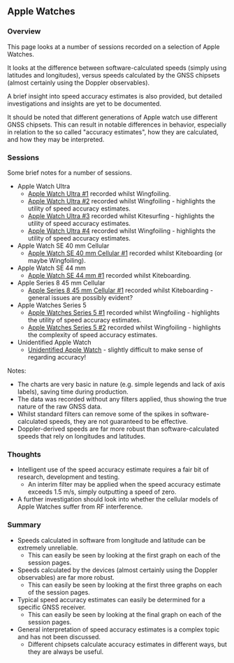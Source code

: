 ## Apple Watches

### Overview

This page looks at a number of sessions recorded on a selection of Apple Watches.

It looks at the difference between software-calculated speeds (simply using latitudes and longitudes), versus speeds calculated by the GNSS chipsets (almost certainly using the Doppler observables).

A brief insight into speed accuracy estimates is also provided, but detailed investigations and insights are yet to be documented.

It should be noted that different generations of Apple watch use different GNSS chipsets. This can result in notable differences in behavior, especially in relation to the so called "accuracy estimates", how they are calculated, and how they may be interpreted.



### Sessions

Some brief notes for a number of sessions.

- Apple Watch Ultra
  - [Apple Watch Ultra #1](wingfoil-230722-0826Z/README.md) recorded whilst Wingfoiling.
  - [Apple Watch Ultra #2](wingfoil-230722-1407Z/README.md) recorded whilst Wingfoiling - highlights the utility of speed accuracy estimates.
  - [Apple Watch Ultra #3](kitesurf-230723-0917Z/README.md) recorded whilst Kitesurfing - highlights the utility of speed accuracy estimates.
  - [Apple Watch Ultra #4](wingfoil-230723-1322Z/README.md) recorded whilst Wingfoiling - highlights the utility of speed accuracy estimates.
- Apple Watch SE 40 mm Cellular
  - [Apple Watch SE 40 mm Cellular #1](kiteboard-230723-1205Z/README.md) recorded whilst Kiteboarding (or maybe Wingfoiling).
- Apple Watch SE 44 mm
  - [Apple Watch SE 44 mm #1](kiteboard-230723-1208Z/README.md) recorded whilst Kiteboarding.
- Apple Series 8 45 mm Cellular
  - [Apple Series 8 45 mm Cellular #1](kiteboard-230722-1622Z/README.md) recorded whilst Kiteboarding - general issues are possibly evident?
- Apple Watches Series 5
  - [Apple Watches Series 5 #1](wingfoil-230722-1617Z/README.md) recorded whilst Wingfoiling - highlights the utility of speed accuracy estimates.
  - [Apple Watches Series 5 #2](wingfoil-230722-1720Z/README.md) recorded whilst Wingfoiling - highlights the complexity of speed accuracy estimates.
- Unidentified Apple Watch
  - [Unidentified Apple Watch](kiteboard-230723-1712Z/README.md) - slightly difficult to make sense of regarding accuracy!



Notes:

- The charts are very basic in nature (e.g. simple legends and lack of axis labels), saving time during production.
- The data was recorded without any filters applied, thus showing the true nature of the raw GNSS data.
- Whilst standard filters can remove some of the spikes in software-calculated speeds, they are not guaranteed to be effective.
- Doppler-derived speeds are far more robust than software-calculated speeds that rely on longitudes and latitudes. 



### Thoughts

- Intelligent use of the speed accuracy estimate requires a fair bit of research, development and testing.
  - An interim filter may be applied when the speed accuracy estimate exceeds 1.5 m/s, simply outputting a speed of zero.
- A further investigation should look into whether the cellular models of Apple Watches suffer from RF interference.



### Summary

- Speeds calculated in software from longitude and latitude can be extremely unreliable.
  - This can easily be seen by looking at the first graph on each of the session pages.
- Speeds calculated by the devices (almost certainly using the Doppler observables) are far more robust.
  - This can easily be seen by looking at the first three graphs on each of the session pages.
- Typical speed accuracy estimates can easily be determined for a specific GNSS receiver.
  - This can easily be seen by looking at the final graph on each of the session pages.
- General interpretation of speed accuracy estimates is a complex topic and has not been discussed.
  - Different chipsets calculate accuracy estimates in different ways, but they are always be useful. 
